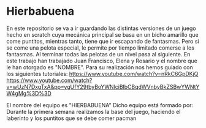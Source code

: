 # Hierbabuena
En este repositorio se va a ir guardando las distintas versiones de un juego hecho en scratch cuya mecánica principal se basa en un bicho amarillo que come puntitos, mientras tanto, tiene que ir escapando de fantasmas. Pero si se come una pelota especial, le permite por tiempo limitado comerse a los fantasmas. Al terminar todas las pelotas de un nivel pasa al siguiente. En este trabajo han trabajado Juan Francisco, Elena y Rosario y el nombre que le han otorgado es "NOMBRE".
Para su realización nos hemos guiado con los siguientes tutoriales: https://www.youtube.com/watch?v=nRkC6GpDKjQ https://www.youtube.com/watch?v=wUzN7DxgTxA&pp=ygUfY29tbyBoYWNlciBlbCBqdWVnbyBkZSBwYWNtYW4gMg%3D%3D

El nombre del equipo es "HIERBABUENA"
Dicho equipo está formado por: 
Durante la primera semana realizamos la base del juego, haciendo el laberinto y los puntitos que se debe comer pacman 
